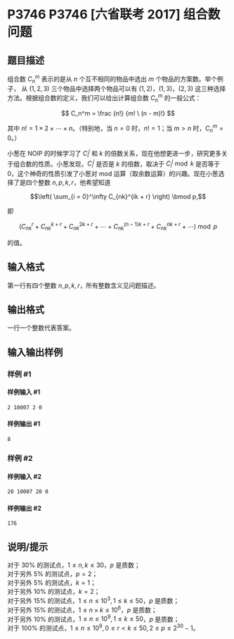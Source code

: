 # P3746 P3746 [六省联考 2017] 组合数问题

## 题目描述

组合数 $C_n^m$ 表示的是从 $n$ 个互不相同的物品中选出 $m$ 个物品的方案数。举个例子， 从 $(1, 2, 3)$ 三个物品中选择两个物品可以有 $(1, 2)$，$(1, 3)$，$(2, 3)$ 这三种选择方法。根据组合数的定义，我们可以给出计算组合数  $C_n^m$  的一般公式：

$$ C_n^m = \frac {n!} {m! \ (n - m)!}  $$

其中 $n! = 1 \times 2 \times \cdots \times n$。（特别地，当 $n = 0$ 时，$n! = 1$；当 $m > n$ 时，$C_n^m = 0$。）

小葱在 NOIP 的时候学习了 $C_i^j$ 和 $k$ 的倍数关系，现在他想更进一步，研究更多关于组合数的性质。小葱发现，$C_i^j$ 是否是 $k$ 的倍数，取决于 $C_i^j \bmod k$ 是否等于 $0$，这个神奇的性质引发了小葱对 $\mathrm{mod}$ 运算（取余数运算）的兴趣。现在小葱选择了是四个整数 $n, p, k, r$，他希望知道

$$\left( \sum_{i = 0}^\infty C_{nk}^{ik + r} \right) \bmod p,$$

即

$$\left( C_{nk}^{r} + C_{nk}^{k + r} + C_{nk}^{2k + r} + \cdots + C_{nk}^{(n - 1)k + r}  + C_{nk}^{nk + r} + \cdots \right) \bmod p$$

的值。

## 输入格式

第一行有四个整数 $n, p, k, r$，所有整数含义见问题描述。

## 输出格式

一行一个整数代表答案。

## 输入输出样例

### 样例 #1

#### 样例输入 #1

```
2 10007 2 0
```

#### 样例输出 #1

```
8
```

### 样例 #2

#### 样例输入 #2

```
20 10007 20 0
```

#### 样例输出 #2

```
176
```

## 说明/提示

对于 $30\%$ 的测试点，$1 \leq n, k \leq 30$，$p$ 是质数；   
对于另外 $5\%$ 的测试点，$p = 2$；  
对于另外 $5\%$ 的测试点，$k = 1$；  
对于另外 $10\%$ 的测试点，$k = 2$；  
对于另外 $15\%$ 的测试点，$1 \leq n \leq 10^3, 1 \leq k \leq 50$，$p$ 是质数；  
对于另外 $15\%$ 的测试点，$1 \leq n \times k \leq 10^6$，$p$ 是质数；  
对于另外 $10\%$ 的测试点，$1 \leq n \leq 10^9, 1 \leq k \leq 50$，$p$ 是质数；  
对于 $100\%$ 的测试点，$1 \leq n \leq 10^9, 0 \leq r < k \leq 50, 2 \leq p \leq 2^{30} - 1$。

